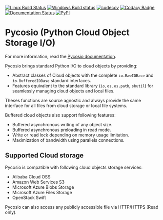 [![Linux Build Status](https://travis-ci.org/Accelize/pycosio.svg?branch=master)](https://travis-ci.org/Accelize/pycosio)
[![Windows Build status](https://ci.appveyor.com/api/projects/status/g4n3jdk2a5sx0cp3?svg=true)](https://ci.appveyor.com/project/accelize-application/pycosio)
[![codecov](https://codecov.io/gh/Accelize/pycosio/branch/master/graph/badge.svg)](https://codecov.io/gh/Accelize/pycosio)
[![Codacy Badge](https://api.codacy.com/project/badge/Grade/0c9fc64f5fe94defac90140d769e1de3)](https://www.codacy.com/app/Accelize/pycosio?utm_source=github.com&amp;utm_medium=referral&amp;utm_content=Accelize/pycosio&amp;utm_campaign=Badge_Grade)
[![Documentation Status](https://readthedocs.org/projects/pycosio/badge/?version=latest)](https://pycosio.readthedocs.io/en/latest/?badge=latest)
[![PyPI](https://img.shields.io/pypi/v/pycosio.svg)](https://pypi.org/project/pycosio)

Pycosio (Python Cloud Object Storage I/O)
=========================================

For more information, read the [Pycosio documentation](https://pycosio.readthedocs.io).

Pycosio brings standard Python I/O to cloud objects by providing:

* Abstract classes of Cloud objects with the complete ``io.RawIOBase`` and
  ``io.BufferedIOBase`` standard interfaces.
* Features equivalent to the standard library (``io``, ``os``, ``os.path``,
  ``shutil``) for seamlessly managing cloud objects and local files.

Theses functions are source agnostic and always provide the same interface for
all files from cloud storage or local file systems.

Buffered cloud objects also support following features:

* Buffered asynchronous writing of any object size.
* Buffered asynchronous preloading in read mode.
* Write or read lock depending on memory usage limitation.
* Maximization of bandwidth using parallels connections.

Supported Cloud storage
-----------------------

Pycosio is compatible with following cloud objects storage services:

* Alibaba Cloud OSS
* Amazon Web Services S3
* Microsoft Azure Blobs Storage
* Microsoft Azure Files Storage
* OpenStack Swift

Pycosio can also access any publicly accessible file via HTTP/HTTPS
(Read only).
